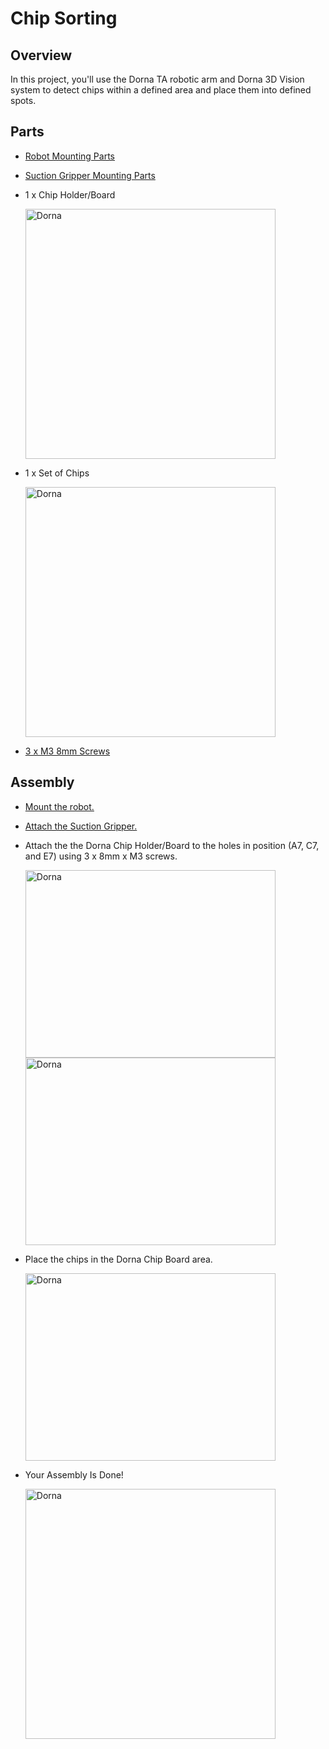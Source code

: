 # **Chip Sorting**

## **Overview**
In this project, you'll use the Dorna TA robotic arm and Dorna 3D Vision system to detect chips within a defined area and place them into defined spots.

## **Parts**
 * [Robot Mounting Parts](https://github.com/dorna-robotics/education/blob/main/mount_robot/README.md#parts)

 * [Suction Gripper Mounting Parts](https://github.com/dorna-robotics/education/tree/main/attach_suction_gripper#parts)

 * 1 x Chip Holder/Board

   <img src="img_here" alt="Dorna" width ="400"/>

 * 1 x Set of Chips

   <img src="img_here" alt="Dorna" width ="400"/>
 
 * [3 x M3 8mm Screws](https://www.mcmaster.com/91290A113/)

## **Assembly**

 * [Mount the robot.](https://github.com/dorna-robotics/education/blob/main/mount_robot/README.md#assembly)
   
 * [Attach the Suction Gripper.](https://github.com/dorna-robotics/education/tree/main/attach_suction_gripper#assembly)

 * Attach the the Dorna Chip Holder/Board to the holes in position (A7, C7, and E7) using 3 x 8mm x M3 screws.

   <img src="img_here" alt="Dorna" Height ="300" Width="400"/>
   <img src="img_link_here" alt="Dorna" Height ="300" Width="400"/>

* Place the chips in the Dorna Chip Board area.

  <img src="img_link_here" alt="Dorna" Height ="300" Width="400"/>

* Your Assembly Is Done!
  
   <img src="img_here" alt="Dorna" width ="400"/>
